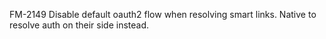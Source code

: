 FM-2149 Disable default oauth2 flow when resolving smart links. Native to resolve auth on their side instead.